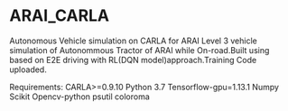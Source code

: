 # ARAI_CARLA
Autonomous Vehicle simulation on CARLA for ARAI
Level 3 vehicle simulation of Autonommous Tractor of ARAI while On-road.Built using based on E2E driving with RL(DQN model)approach.Training Code uploaded.

Requirements:
CARLA>=0.9.10
Python 3.7
Tensorflow-gpu=1.13.1
Numpy
Scikit
Opencv-python
psutil
coloroma

